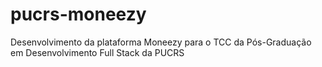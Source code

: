 # pucrs-moneezy
Desenvolvimento da plataforma Moneezy para o TCC da Pós-Graduação em Desenvolvimento Full Stack da PUCRS
